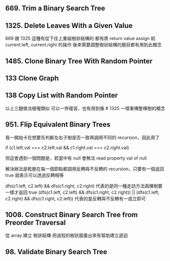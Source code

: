## 669. Trim a Binary Search Tree

## 1325. Delete Leaves With a Given Value

669 跟 1325 這種有從下往上重組樹狀結構的
都有將 return value assign 給 current.left, current.right 的操作
後來需要調整樹狀結構的題目都有用到此概念

## 1485. Clone Binary Tree With Random Pointer
## 133 Clone Graph
## 138 Copy List with Random Pointer

以上三題做法極喔類似 可以一併複習，也有用到像 # 1325 一樣重構整棵樹的概念


## 951. Flip Equivalent Binary Trees

我一開始卡在想要先判斷左右子樹是否一致再調用不同的 recursion，因此用了

if (c1.left.val === c2.left.val && c1.right.val === c2.right.val)

但這會遇到一個問題是，若當中有 null 會無法 read property val of null

解決辦法是乾脆在每一個節點都調用反轉與不反轉的 recursion，只要有一個返回 true 就表示可以透過反轉相等

dfs(c1.left, c2.left) && dfs(c1.right, c2.right) 代表的是同一種走訪方法兩棵樹要一樣才返回 true
(dfs(c1.left, c2.left) && dfs(c1.right, c2.right)) || (dfs(c1.left, c2.right) && dfs(c1.right, c2.left)) 代表的是反轉與不反轉有一成立即可

## 1008. Construct Binary Search Tree from Preorder Traversal 

從 array 建立 樹狀結構
把過程的樹狀圖畫出來有幫助建立遞迴

## 98. Validate Binary Search Tree